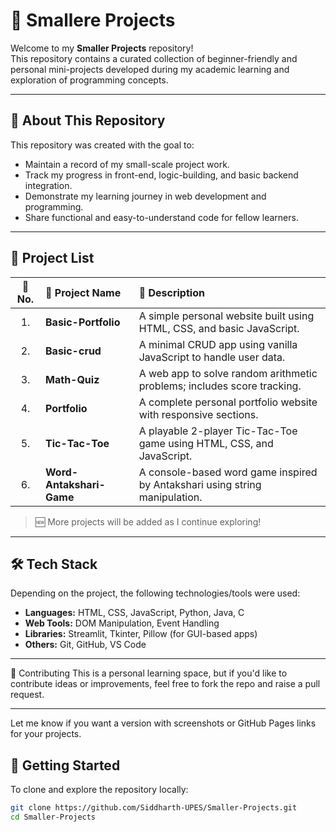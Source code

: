 # 📁 Smallere Projects

Welcome to my **Smaller Projects** repository!  
This repository contains a curated collection of beginner-friendly and personal mini-projects developed during my academic learning and exploration of programming concepts.

---

## 📖 About This Repository

This repository was created with the goal to:

- Maintain a record of my small-scale project work.
- Track my progress in front-end, logic-building, and basic backend integration.
- Demonstrate my learning journey in web development and programming.
- Share functional and easy-to-understand code for fellow learners.

---

## 📂 Project List

| 🔢 No. | 📌 Project Name             | 📝 Description                                                                 |
|:------:|:---------------------------|:------------------------------------------------------------------------------|
| 1.    | **Basic-Portfolio**         | A simple personal website built using HTML, CSS, and basic JavaScript.       |
| 2.    | **Basic-crud**              | A minimal CRUD app using vanilla JavaScript to handle user data.             |
| 3.    | **Math-Quiz**               | A web app to solve random arithmetic problems; includes score tracking.      |
| 4.    | **Portfolio**               | A complete personal portfolio website with responsive sections.              |
| 5.    | **Tic-Tac-Toe**             | A playable 2-player Tic-Tac-Toe game using HTML, CSS, and JavaScript.        |
| 6.    | **Word-Antakshari-Game**    | A console-based word game inspired by Antakshari using string manipulation.  |

> 🆕 More projects will be added as I continue exploring!

---

## 🛠️ Tech Stack

Depending on the project, the following technologies/tools were used:

- **Languages:** HTML, CSS, JavaScript, Python, Java, C
- **Web Tools:** DOM Manipulation, Event Handling
- **Libraries:** Streamlit, Tkinter, Pillow (for GUI-based apps)
- **Others:** Git, GitHub, VS Code

---
🤝 Contributing
This is a personal learning space, but if you'd like to contribute ideas or improvements, feel free to fork the repo and raise a pull request.


---

Let me know if you want a version with screenshots or GitHub Pages links for your projects. 



## 🚀 Getting Started

To clone and explore the repository locally:

 ```bash
git clone https://github.com/Siddharth-UPES/Smaller-Projects.git
cd Smaller-Projects



